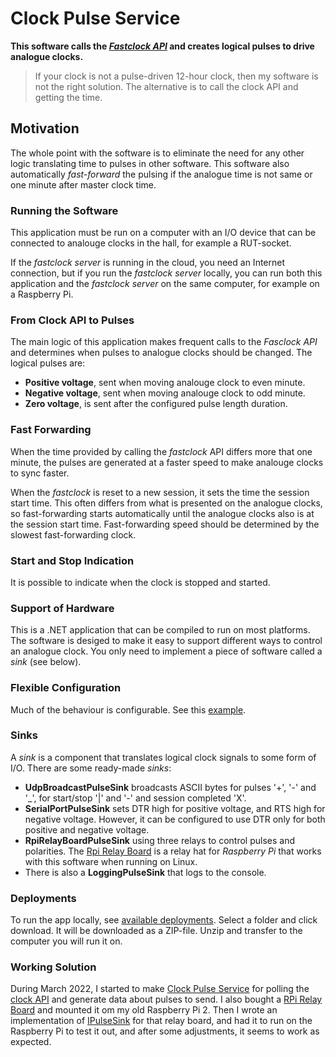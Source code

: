 # Clock Pulse Service

**This software calls the [*Fastclock API*](https://github.com/tellurianinteractive/Tellurian.Trains.ModuleMeetingApp/wiki/API-Guidelines)
and creates logical pulses to drive analogue clocks.**

> If your clock is not a pulse-driven 12-hour clock, then my software is not the right solution. 
The alternative is to call the clock API and getting the time. 

## Motivation 
The whole point with the software is to eliminate the need for any other
logic translating time to pulses in other software. 
This software also automatically *fast-forward* the pulsing if the analogue time is not 
same or one minute after master clock time.

### Running the Software
This application must be run on a computer with an I/O device that can 
be connected to analouge clocks in the hall, for example a RUT-socket.

If the *fastclock server* is running in the cloud, you need an Internet connection,
but if you run the *fastclock server* locally, 
you can run both this application and the *fastclock server* on the same computer,
for example on a Raspberry Pi.

### From Clock API to Pulses 
The main logic of this application makes frequent calls to the *Fasclock API*
and determines when pulses to analogue clocks should be changed.
The logical pulses are:
- **Positive voltage**, sent when moving analouge clock to even minute.
- **Negative voltage**, sent when moving analouge clock to odd minute.
- **Zero voltage**, is sent after the configured pulse length duration.

### Fast Forwarding
When the time provided by calling the *fastclock* API differs more that one minute, 
the pulses are generated at a faster speed to make analouge clocks to sync faster.

When the *fastclock* is reset to a new session, it sets the time the session start time.
This often differs from what is presented on the analogue clocks,
so fast-forwarding starts automatically until the analogue clocks also is at
the session start time.
Fast-forwarding speed should be determined by the slowest fast-forwarding clock. 

### Start and Stop Indication
It is possible to indicate when the clock is stopped and started.

### Support of Hardware
This is a .NET application that can be compiled to run on most platforms.
The software is desiged to make it easy to support different ways to control an analogue clock.
You only need to implement a piece of software called a *sink* (see below).

### Flexible Configuration
Much of the behaviour is configurable. 
See this [example](https://github.com/fjallemark/ClockPulseService/blob/master/Service/appsettings.json). 

### Sinks
A *sink* is a component that translates logical clock signals to some form of I/O.
There are some ready-made *sinks*:
- **UdpBroadcastPulseSink** broadcasts ASCII bytes for pulses '+', '-' and '_', for start/stop '|' and '-' and session completed 'X'.
- **SerialPortPulseSink** sets DTR high for positive voltage, and RTS high for negative voltage. 
However, it can be configured to use DTR only for both positive and negative voltage.
- **RpiRelayBoardPulseSink** using three relays to control pulses and polarities.
The [Rpi Relay Board](https://www.waveshare.com/wiki/RPi_Relay_Board) is a relay hat for *Raspberry Pi*
that works with this software when running on Linux.
- There is also a **LoggingPulseSink** that logs to the console.

### Deployments
To run the app locally, see [available deployments](https://1drv.ms/f/s!AtjQMqeBcCjfkrkqVoRqBs5BIzpQiw?e=TvT6Bi). Select a folder and click download. 
It will be downloaded as a ZIP-file. Unzip and transfer to the computer you will run it on.

### Working Solution
During March 2022, I started to make [Clock Pulse Service](https://github.com/fjallemark/ClockPulseService) 
for polling the [clock API](https://github.com/tellurianinteractive/Tellurian.Trains.ModuleMeetingApp/wiki/API-Guidelines) 
and generate data about pulses to send. 
I also bought a [RPi Relay Board](https://www.waveshare.com/wiki/RPi_Relay_Board) 
and mounted it om my old Raspberry Pi 2. 
Then I wrote an implementation of [IPulseSink](https://github.com/fjallemark/ClockPulseService/blob/master/Service/RpiRelayBoardPulseSink.cs) 
for that relay board, and had it to run on the Raspberry Pi to test it out, and after some adjustments, it seems to work as expected.
